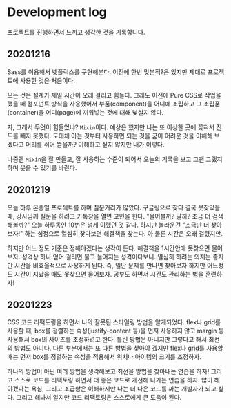 # Development log 
프로젝트를 진행하면서 느끼고 생각한 것을 기록합니다. 

## 20201216

Sass를 이용해서 넷플릭스를 구현해본다. 이전에 한번 맛본적?은 있지만 제대로 프로젝트에 사용한 것은 처음이다. 

모든 것은 설계가 제일 시간이 오래 걸리고 힘들다. 그래도 이전에 Pure CSS로 작업을 했을 때 컴포넌트 방식을 사용했어서 부품(component)을 어디에 조립하고 그 조립품(container)을 어디(page)에 끼워넣는 것에 대해 낯설지 않다. 

자, 그래서 무엇이 힘들었냐? `Mixin`이다. 예상은 했지만 나는 또 이상한 곳에 꽂혀서 진도를 빼지 못했다. 도대체 아는 것부터 사용하면 되는 것을 굳이 어려운 것을 이해해 보겠다고 머리를 쥐어 뜯을까? 이해하고 싶지 않지만 내가 이렇다. 

나중엔 `Mixin`을 잘 만들고, 잘 사용하는 수준이 되어서 오늘의 기록을 보고 그땐 그랬지 하며 웃을 수 있기를 바란다.



## 20201219

오늘 하루 온종일 프로젝트를 하며 질문거리가 많았다. 구글링으로 찾다 결국 못찾았을 때, 강사님께 질문을 하려고 카톡창을 열면 고민을 한다. "물어볼까? 말까? 조금 더 검색해볼까?"  오늘 하루동안 10번은 넘게 이랬던 것 같다. 하지만 놀라운건 "조금만 더 찾아보자!" 하는 심정으로 열심히 찾다보면 해결책을 찾는다. 아 물론 시간은 오래 걸렸지만. 

하지만 어느 정도 기준은 정해야겠다는 생각이 든다. 해결책을 1시간안에 못찾으면 물어보자. 성격상 하나 얻어 걸리면 물고 늘어지는 성격이다보니. 열심히 하려는 의지는 좋지만 시간을 비효율적으로 사용하게 된다. 즉, 일단 문제를 만나면 찾아보자 하지만 어느정도 시간이 지났을 때도 못찾으면 물어보자. 공부도 하면서 시간도 관리하는 법을 훈련하자!

## 20201223

CSS 코드 리팩도링을 하면서 나의 잘못된 스타일링 방법을 알게되었다. flex나 grid를 사용할 때, box를 정렬하는 속성(justify-content 등)을 먼저 사용하지 않고 margin 등 사용해서 box의 사이즈를 조정하려고 한다. 틀린 방법은 아니지만 그렇다고 해서 최선의 방법도 아니다. 다른 부분에서는 또 다른 방법을 찾아야 겠지만 flex나 grid를 사용할 때는 먼저 box를 정렬하는 속성을 적용해서 위치나 아이템의 크기를 조정하자. 

하나의 방법이 아닌 여러 방법을 생각해보고 최선을 방법을 찾아내는 연습을 하자! 그리고 스스로 코드를 리팩토링 하면서 더 좋은 코드로 개선해 나가는 연습을 하자. 많이 해야겠다는 욕심, 그리고 조급함은 이해하지만 나는 더 나은 코드를 짜는 개발자가 되고 싶다. 그리고 해봐서 알지만 코드 리팩토링은 스스로에게 큰 도움이 된다. 






